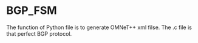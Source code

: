 # BGP_FSM
The function of Python file is to generate OMNeT++ xml filse.
The .c file is that perfect BGP protocol.
 
